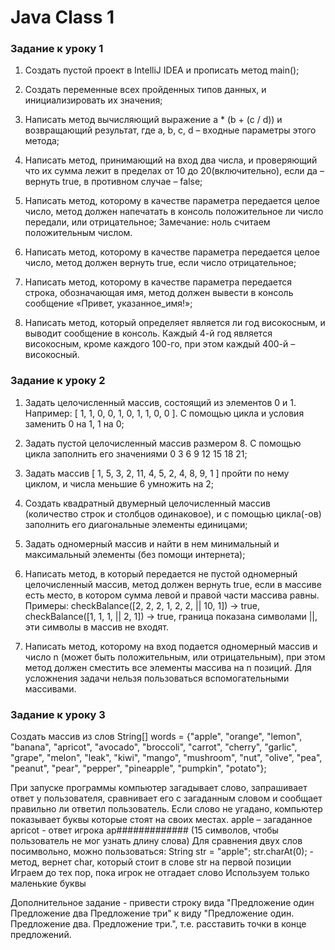 # Java Class 1

### Задание к уроку 1

1. Создать пустой проект в IntelliJ IDEA и прописать метод main();

2. Создать переменные всех пройденных типов данных, и инициализировать их значения;

3. Написать метод вычисляющий выражение a * (b + (c / d)) и возвращающий результат, где a, b, c, d – входные параметры этого метода;

4. Написать метод, принимающий на вход два числа, и проверяющий что их сумма лежит в пределах от 10 до 20(включительно), если да – вернуть true, в противном случае – false;

5. Написать метод, которому в качестве параметра передается целое число, метод должен напечатать в консоль положительное ли число передали, или отрицательное; Замечание: ноль считаем положительным числом.

6. Написать метод, которому в качестве параметра передается целое число, метод должен вернуть true, если число отрицательное;

7. Написать метод, которому в качестве параметра передается строка, обозначающая имя, метод должен вывести в консоль сообщение «Привет, указанное_имя!»;

8. Написать метод, который определяет является ли год високосным, и выводит сообщение в консоль. Каждый 4-й год является високосным, кроме каждого 100-го, при этом каждый 400-й – високосный.

### Задание к уроку 2

1. Задать целочисленный массив, состоящий из элементов 0 и 1. Например: [ 1, 1, 0, 0, 1, 0, 1, 1, 0, 0 ]. С помощью цикла и условия заменить 0 на 1, 1 на 0;

2. Задать пустой целочисленный массив размером 8. С помощью цикла заполнить его значениями 0 3 6 9 12 15 18 21;

3. Задать массив [ 1, 5, 3, 2, 11, 4, 5, 2, 4, 8, 9, 1 ] пройти по нему циклом, и числа меньшие 6 умножить на 2;

4. Создать квадратный двумерный целочисленный массив (количество строк и столбцов одинаковое), и с помощью цикла(-ов) заполнить его диагональные элементы единицами;

5. Задать одномерный массив и найти в нем минимальный и максимальный элементы (без помощи интернета);

6. Написать метод, в который передается не пустой одномерный целочисленный массив, метод должен вернуть true, если в массиве есть место, в котором сумма левой и правой части массива равны. Примеры: checkBalance([2, 2, 2, 1, 2, 2, || 10, 1]) → true, checkBalance([1, 1, 1, || 2, 1]) → true, граница показана символами ||, эти символы в массив не входят.

7. Написать метод, которому на вход подается одномерный массив и число n (может быть положительным, или отрицательным), при этом метод должен сместить все элементы массива на n позиций. Для усложнения задачи нельзя пользоваться вспомогательными массивами.

### Задание к уроку 3

Создать массив из слов String[] words = {"apple", "orange", "lemon", "banana", "apricot", "avocado", "broccoli", "carrot", "cherry", "garlic", "grape", "melon", "leak", "kiwi", "mango", "mushroom", "nut", "olive", "pea", "peanut", "pear", "pepper", "pineapple", "pumpkin", "potato"};

При запуске программы компьютер загадывает слово, запрашивает ответ у пользователя, сравнивает его с загаданным словом и сообщает правильно ли ответил пользователь. Если слово не угадано, компьютер показывает буквы которые стоят на своих местах.
apple – загаданное
apricot - ответ игрока
ap############# (15 символов, чтобы пользователь не мог узнать длину слова)
Для сравнения двух слов посимвольно, можно пользоваться:
String str = "apple";
str.charAt(0); - метод, вернет char, который стоит в слове str на первой позиции
Играем до тех пор, пока игрок не отгадает слово
Используем только маленькие буквы

Дополнительное задание - привести строку вида "Предложение один Предложение два Предложение три" к виду "Предложение один. Предложение два. Предложение три.", т.е. расставить точки в конце предложений.